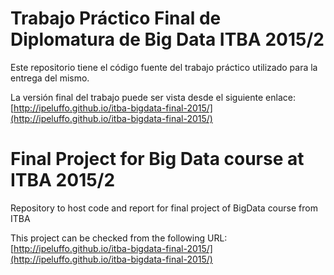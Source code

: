 # Trabajo Práctico Final de Diplomatura de Big Data ITBA 2015/2
Este repositorio tiene el código fuente del trabajo práctico utilizado para la entrega del mismo.

La versión final del trabajo puede ser vista desde el siguiente enlace: [http://ipeluffo.github.io/itba-bigdata-final-2015/](http://ipeluffo.github.io/itba-bigdata-final-2015/)

# Final Project for Big Data course at ITBA 2015/2
Repository to host code and report for final project of BigData course from ITBA

This project can be checked from the following URL: [http://ipeluffo.github.io/itba-bigdata-final-2015/](http://ipeluffo.github.io/itba-bigdata-final-2015/)

